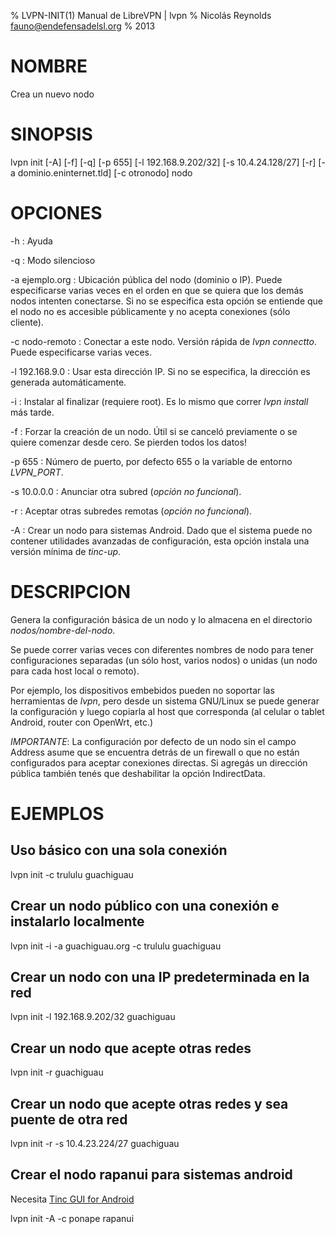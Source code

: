% LVPN-INIT(1) Manual de LibreVPN | lvpn
% Nicolás Reynolds <fauno@endefensadelsl.org>
% 2013

# NOMBRE

Crea un nuevo nodo


# SINOPSIS

lvpn init [-A] [-f] [-q] [-p 655] [-l 192.168.9.202/32] [-s 10.4.24.128/27] [-r] [-a dominio.eninternet.tld] [-c otronodo] nodo


# OPCIONES

-h
:    Ayuda

-q
:    Modo silencioso

-a ejemplo.org
:    Ubicación pública del nodo (dominio o IP).  Puede especificarse
     varias veces en el orden en que se quiera que los demás nodos
     intenten conectarse.  Si no se especifica esta opción se entiende
     que el nodo no es accesible públicamente y no acepta conexiones
     (sólo cliente).

-c nodo-remoto
:    Conectar a este nodo.  Versión rápida de _lvpn connectto_.  Puede
     especificarse varias veces.

-l 192.168.9.0
:    Usar esta dirección IP.  Si no se especifica, la dirección es
     generada automáticamente.

-i
:    Instalar al finalizar (requiere root).  Es lo mismo que correr
     _lvpn install_ más tarde.

-f
:    Forzar la creación de un nodo.  Útil si se canceló previamente o se
     quiere comenzar desde cero.  Se pierden todos los datos!

-p 655
:    Número de puerto, por defecto 655 o la variable de entorno
     _LVPN\_PORT_.

-s 10.0.0.0
:    Anunciar otra subred (_opción no funcional_).

-r
:    Aceptar otras subredes remotas (_opción no funcional_).

-A
:    Crear un nodo para sistemas Android.  Dado que el sistema puede no
     contener utilidades avanzadas de configuración, esta opción instala
     una versión mínima de _tinc-up_.


# DESCRIPCION

Genera la configuración básica de un nodo y lo almacena en el directorio
_nodos/nombre-del-nodo_.

Se puede correr varias veces con diferentes nombres de nodo para tener
configuraciones separadas (un sólo host, varios nodos) o unidas (un nodo
para cada host local o remoto).

Por ejemplo, los dispositivos embebidos pueden no soportar las
herramientas de _lvpn_, pero desde un sistema GNU/Linux se puede generar
la configuración y luego copiarla al host que corresponda (al celular o
tablet Android, router con OpenWrt, etc.)

_IMPORTANTE_: La configuración por defecto de un nodo sin el campo
Address asume que se encuentra detrás de un firewall o que no están
configurados para aceptar conexiones directas.  Si agregás un dirección
pública también tenés que deshabilitar la opción IndirectData.


# EJEMPLOS

## Uso básico con una sola conexión

  lvpn init -c trululu guachiguau

## Crear un nodo público con una conexión e instalarlo localmente

  lvpn init -i -a guachiguau.org -c trululu guachiguau

## Crear un nodo con una IP predeterminada en la red 

  lvpn init -l 192.168.9.202/32 guachiguau

## Crear un nodo que acepte otras redes 

  lvpn init -r guachiguau

## Crear un nodo que acepte otras redes y sea puente de otra red

  lvpn init -r -s 10.4.23.224/27 guachiguau

## Crear el nodo rapanui para sistemas android

Necesita [Tinc GUI for Android](http://tinc_gui.poirsouille.org/)

  lvpn init -A -c ponape rapanui
